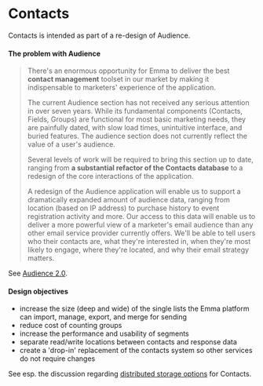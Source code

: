 # Contacts

Contacts is intended as part of a re-design of Audience.


#### The problem with Audience

> There's an enormous opportunity for Emma to deliver the best **contact management** toolset in our market by making it indispensable to marketers' experience of the application.  
>  
> The current Audience section has not received any serious attention in over seven years. While its fundamental components (Contacts, Fields, Groups) are functional for most basic marketing needs, they are painfully dated, with slow load times, unintuitive interface, and buried features. The audience section does not currently reflect the value of a user's audience.  
>   
> Several levels of work will be required to bring this section up to date, ranging from **a substantial refactor of the Contacts database** to a redesign of the core interactions of the application. 
>  
> A redesign of the Audience application will enable us to support a dramatically expanded amount of audience data, ranging from location (based on IP address) to purchase history to event registration activity and more. Our access to this data will enable us to deliver a more powerful view of a marketer's email audience than any other email service provider currently offers. We'll be able to tell users who their contacts are, what they're interested in, when they're most likely to engage, where they're located, and why their email strategy matters.

See [Audience 2.0](https://myemma.atlassian.net/wiki/display/AUDIENCE/Audience+2.0).


#### Design objectives

* increase the size (deep and wide) of the single lists the Emma platform can import, manage, export, and merge for sending
* reduce cost of counting groups
* increase the performance and usability of segments
* separate read/write locations between contacts and response data
* create a 'drop-in' replacement of the contacts system so other services do not require changes

See esp. the discussion regarding [distributed storage options](https://myemma.atlassian.net/wiki/display/ARCH/Distributed+Storage+for+Contacts) for Contacts.


